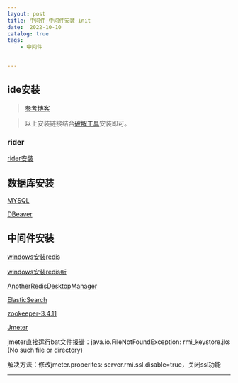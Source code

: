 ```yaml
---
layout: post
title: 中间件-中间件安装-init
date:  2022-10-10
catalog: true
tags:
    - 中间件


---
```


## ide安装


> [参考博客](https://www.exception.site/essay/idea-reset-eval)

> 以上安装链接结合[破解工具](https://github.com/chrisxyq/idea-crack.git)安装即可。

### rider

[rider安装](https://blog.laoplayer.com/a/jishujiaocheng/2020/1220/22.html)

## 数据库安装

[MYSQL](https://zhuanlan.zhihu.com/p/37152572)

[DBeaver](https://dbeaver.io/download/)

## 中间件安装

[windows安装redis](https://github.com/dmajkic/redis/downloads)

[windows安装redis新](https://github.com/MicrosoftArchive/redis/releases)

[AnotherRedisDesktopManager](https://github.com/qishibo/AnotherRedisDesktopManager/releases)

[ElasticSearch](https://www.elastic.co/cn/downloads/elasticsearch)

[zookeeper-3.4.11](https://archive.apache.org/dist/zookeeper/zookeeper-3.4.11/)

[Jmeter](https://jmeter.apache.org/download_jmeter.cgi)

jmeter直接运行bat文件报错：java.io.FileNotFoundException: rmi_keystore.jks (No such file or directory)

解决方法：修改jmeter.properites: server.rmi.ssl.disable=true，关闭ssl功能

---------

